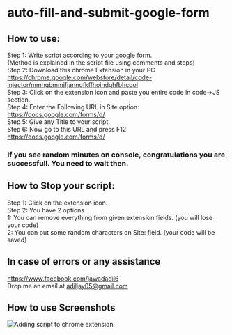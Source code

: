 # auto-fill-and-submit-google-form

## How to use:  ##
Step 1: Write script according to your google form.  
        (Method is explained in the script file using comments and steps)  
Step 2: Download this chrome Extension in your PC  
        https://chrome.google.com/webstore/detail/code-injector/mmngbmmjfjannofkffhoindghfbhcool  
Step 3: Click on the extension icon and paste you entire code in code->JS section.  
Step 4: Enter the Following URL in Site option:  
        https://docs.google.com/forms/d/  
Step 5: Give any Title to your script.  
Step 6: Now go to this URL and press F12:  
        https://docs.google.com/forms/d/  

### If you see random minutes on console, congratulations you are successfull. You need to wait then.  ###

## How to Stop your script:  ##
Step 1: Click on the extension icon.  
Step 2: You have 2 options  
        1: You can remove everything from given extension fields. (you will lose your code)  
        2: You can put some random characters on Site: field. (your code will be saved)  

## In case of errors or any assistance ##
https://www.facebook.com/jawadadil6  
Drop me an email at adiljay05@gmail.com  

## How to use Screenshots ##
![Adding script to chrome extension](https://imgur.com/a/QRz8gbH)
